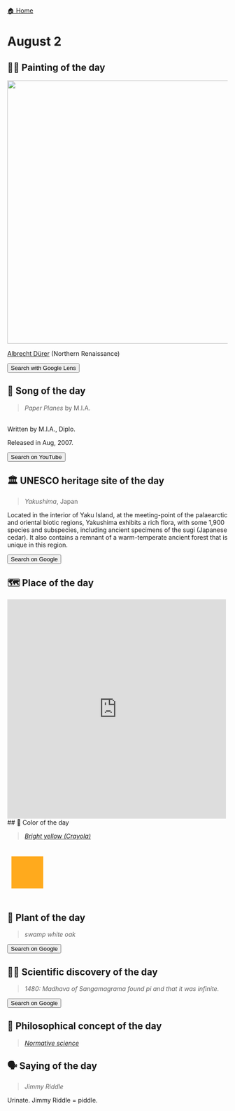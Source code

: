 
[🏠 Home](../../index.md)

# August 2

## 🧑‍🎨 Painting of the day

<img width="600" src="../img/Albrecht_Dürer_4.jpg">

[Albrecht Dürer](http://en.wikipedia.org/wiki/Albrecht_Dürer) (Northern Renaissance)

<button class="btn btn-success"
onclick=" window.open('https://lens.google.com/uploadbyurl?url=https://iretes.github.io/one-a-day/data/img/Albrecht_Dürer_4.jpg','_blank')">
Search with Google Lens
</button>

## 🎼 Song of the day

> *Paper Planes*
by M.I.A.

<br />Written by M.I.A., Diplo.

Released in Aug, 2007.

<button class="btn btn-success"
onclick=" window.open('http://www.youtube.com/search?q=Paper Planes by M.I.A.','_blank')">
Search on YouTube
</button>

## 🏛️ UNESCO heritage site of the day

> *Yakushima*, Japan

<p>Located in the interior of Yaku Island, at the meeting-point of the palaearctic and oriental biotic regions, Yakushima exhibits a rich flora, with some 1,900 species and subspecies, including ancient specimens of the sugi (Japanese cedar). It also contains a remnant of a warm-temperate ancient forest that is unique in this region.</p>

<button class="btn btn-success"
onclick=" window.open('http://www.google.com/search?q=Yakushima','_blank')">
Search on Google
</button>

## 🗺️ Place of the day

<iframe
src="https://www.mapcrunch.com"
name="mapcrunch"
width="500"
height="500"
allowTransparency="true"
scrolling="no"
frameborder="0"
>
</iframe>
## 🎨 Color of the day

> *[Bright yellow (Crayola)](https://en.wikipedia.org/wiki/List_of_Crayola_crayon_colors#Heads_&#39;n_Tails)*

<div style="color:#FFAA1D; font-size: 100px;">&#9632;</div>

## 🌿 Plant of the day

> *swamp white oak*

<button class="btn btn-success"
onclick=" window.open('http://www.google.com/search?q=swamp white oak','_blank')">
Search on Google
</button>

## 🧑‍🔬 Scientific discovery of the day

> *1480: Madhava of Sangamagrama found pi and that it was infinite.*

<button class="btn btn-success"
onclick=" window.open('http://www.google.com/search?q=1480: Madhava of Sangamagrama found pi and that it was infinite.','_blank')"> 
Search on Google
</button>

## 💭 Philosophical concept of the day

> *[Normative science](https://en.wikipedia.org/wiki/Normative_science)*

## 🗣️ Saying of the day

> *Jimmy Riddle*

Urinate. Jimmy Riddle = piddle.
